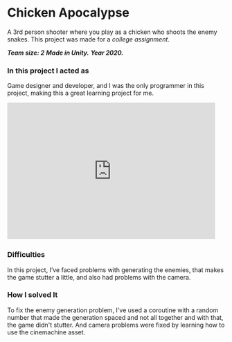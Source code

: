 # Chicken Apocalypse

A 3rd person shooter where you play as a chicken who shoots the enemy snakes. 
This project was made for a _college assignment_.

**_Team size: 2_**
**_Made in Unity._**
**_Year 2020._**

### In this project I acted as
Game designer and developer, and I was the only programmer in this project, making this a great learning project for me.

<iframe width="480" height="315" src="https://www.youtube.com/embed/Yxxj7yLxm5s" frameborder="0" allow="accelerometer; autoplay; clipboard-write; encrypted-media; gyroscope; picture-in-picture" allowfullscreen></iframe>
&nbsp;

### Difficulties
In this project, I’ve faced problems with generating the enemies, that makes the game stutter a little, and also had problems with the camera.

### How I solved It
To fix the enemy generation problem, I've used a coroutine with a random number that made the generation spaced and not all together and with that, the game didn't stutter. And camera problems were fixed by learning how to use the cinemachine asset.